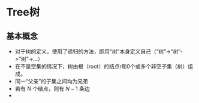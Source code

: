 # Tree树

## 基本概念
- 对于树的定义，使用了递归的方法，即用“树”本身定义自己（“树”->“树”->“树”->...）
- 在不是空集的情况下，树由根（root）的结点r和0个或多个非空子集（树）组成。
- 同一“父亲”的子集之间均为兄弟
- 若有 $N$ 个结点，则有 $N-1$ 条边
- 